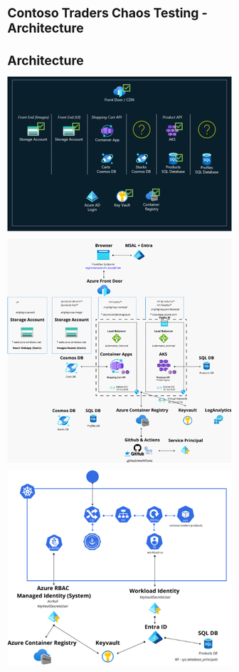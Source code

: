 # Contoso Traders Chaos Testing - Architecture

# Architecture

![](../assets/current-state.png "Current State")


![](../assets/architecture.png "Current Architecture")

![](../assets/aks.png "AKS Architecture")
